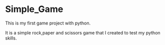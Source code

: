 # Simple_Game
This is my first game project with python. 

It is a simple rock,paper and scissors game that I created to test my python skills.
